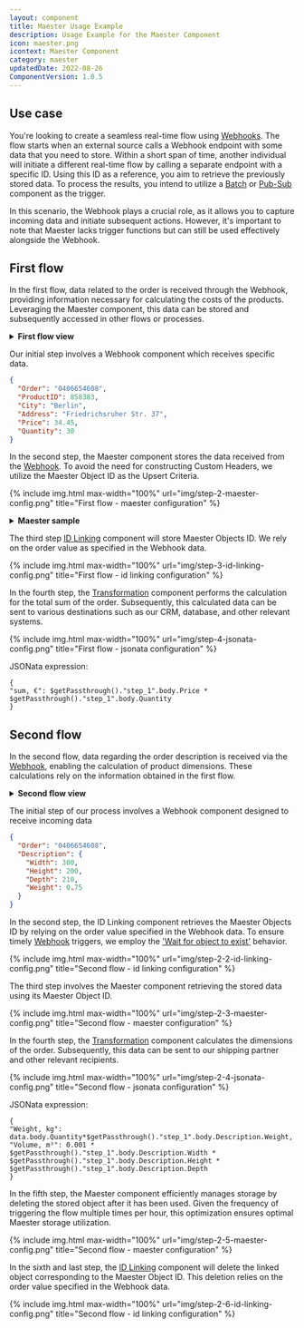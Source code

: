 ```yaml
---
layout: component
title: Maester Usage Example
description: Usage Example for the Maester Component
icon: maester.png
icontext: Maester Component
category: maester
updatedDate: 2022-08-26
ComponentVersion: 1.0.5
---
```


## Use case

You're looking to create a seamless real-time flow using [Webhooks](/components/webkook/). The flow starts when an external source calls a Webhook endpoint with some data that you need to store. Within a short span of time, another individual will initiate a different real-time flow by calling a separate endpoint with a specific ID. Using this ID as a reference, you aim to retrieve the previously stored data. To process the results, you intend to utilize a [Batch](/components/batch/) or [Pub-Sub](/components/pub-sub/) component as the trigger.

In this scenario, the Webhook plays a crucial role, as it allows you to capture incoming data and initiate subsequent actions. However, it's important to note that Maester lacks trigger functions but can still be used effectively alongside the Webhook.

## First flow

In the first flow, data related to the order is received through the Webhook, providing information necessary for calculating the costs of the products. Leveraging the Maester component, this data can be stored and subsequently accessed in other flows or processes.

<details close markdown="block"><summary><strong>First flow view</strong></summary>

{% include img.html max-width="100%" url="img/flow-view.png" title="First flow view" %}

</details>

Our initial step involves a Webhook component which receives specific data.

```json
{
  "Order": "0406654608",
  "ProductID": 858383,
  "City": "Berlin",
  "Address": "Friedrichsruher Str. 37",
  "Price": 34.45,
  "Quantity": 30
}
```

In the second step, the Maester component stores the data received from the [Webhook](/components/webkook/). To avoid the need for constructing Custom Headers, we utilize the Maester Object ID as the Upsert Criteria.

{% include img.html max-width="100%" url="img/step-2-maester-config.png" title="First flow - maester configuration" %}

<details close markdown="block"><summary><strong>Maester sample</strong></summary>

```json
    {
      "data": {
        "body": {
          "Order": "0406654608",
          "ProductID": 858383,
          "City": "Berlin",
          "Address": "Friedrichsruher Str. 37",
          "Price": 34.45,
          "Quantity": 30
        }
      },
      "maesterObjectId": "bf485bcd-e0db-4f2d-a805-e5084a4cf26c",
      "headers": []
    }
```

</details>

The third step [ID Linking](/components/id-linking/) component will store Maester Objects ID. We rely on the order value as specified in the Webhook data.

{% include img.html max-width="100%" url="img/step-3-id-linking-config.png" title="First flow - id linking configuration" %}

In the fourth step, the [Transformation](/components/jsonata/) component performs the calculation for the total sum of the order. Subsequently, this calculated data can be sent to various destinations such as our CRM, database, and other relevant systems.

{% include img.html max-width="100%" url="img/step-4-jsonata-config.png" title="First flow - jsonata configuration" %}

JSONata expression:

```
{
"sum, €": $getPassthrough()."step_1".body.Price * $getPassthrough()."step_1".body.Quantity
}
```

## Second flow

In the second flow, data regarding the order description is received via the [Webhook](/components/webkook/), enabling the calculation of product dimensions. These calculations rely on the information obtained in the first flow.

<details close markdown="block"><summary><strong>Second flow view</strong></summary>

{% include img.html max-width="100%" url="img/flow-view-second.png" title="Second flow view" %}

</details>

The initial step of our process involves a Webhook component designed to receive incoming data

```json
{
  "Order": "0406654608",
  "Description": {
    "Width": 300,
    "Height": 200,
    "Depth": 210,
    "Weight": 0.75
  }
}
```

In the second step, the ID Linking component retrieves the Maester Objects ID by relying on the order value specified in the Webhook data. To ensure timely [Webhook](/components/webkook/) triggers, we employ the ['Wait for object to exist'](/components/id-linking/index#config-fields-1) behavior.

{% include img.html max-width="100%" url="img/step-2-2-id-linking-config.png" title="Second flow - id linking configuration" %}

The third step involves the Maester component retrieving the stored data using its Maester Object ID.

{% include img.html max-width="100%" url="img/step-2-3-maester-config.png" title="Second flow - maester configuration" %}

In the fourth step, the [Transformation](/components/jsonata/) component calculates the dimensions of the order. Subsequently, this data can be sent to our shipping partner and other relevant recipients.

{% include img.html max-width="100%" url="img/step-2-4-jsonata-config.png" title="Second flow - jsonata configuration" %}

JSONata expression:

```
{
"Weight, kg": data.body.Quantity*$getPassthrough()."step_1".body.Description.Weight,
"Volume, m³": 0.001 * $getPassthrough()."step_1".body.Description.Width * $getPassthrough()."step_1".body.Description.Height * $getPassthrough()."step_1".body.Description.Depth
}
```

In the fifth step, the Maester component efficiently manages storage by deleting the stored object after it has been used. Given the frequency of triggering the flow multiple times per hour, this optimization ensures optimal Maester storage utilization.

{% include img.html max-width="100%" url="img/step-2-5-maester-config.png" title="Second flow - maester configuration" %}

In the sixth and last step, the [ID Linking](/components/id-linking/) component will delete the linked object corresponding to the Maester Object ID. This deletion relies on the order value specified in the Webhook data.

{% include img.html max-width="100%" url="img/step-2-6-id-linking-config.png" title="Second flow - id linking configuration" %}

